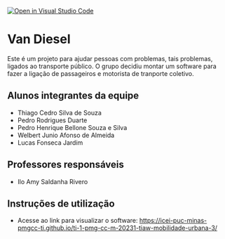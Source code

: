 [![Open in Visual Studio Code](https://classroom.github.com/assets/open-in-vscode-718a45dd9cf7e7f842a935f5ebbe5719a5e09af4491e668f4dbf3b35d5cca122.svg)](https://classroom.github.com/online_ide?assignment_repo_id=10811743&assignment_repo_type=AssignmentRepo)
# Van Diesel

Este é um projeto para ajudar pessoas com problemas, tais problemas, ligados ao transporte público. 
O grupo decidiu montar um software para fazer a ligação de passageiros e motorista de tranporte coletivo.

## Alunos integrantes da equipe

* Thiago Cedro Silva de Souza
* Pedro Rodrigues Duarte
* Pedro Henrique Bellone Souza e Silva
* Welbert Junio Afonso de Almeida 
* Lucas Fonseca Jardim

## Professores responsáveis

* Ilo Amy Saldanha Rivero

## Instruções de utilização

* Acesse ao link para visualizar o software: https://icei-puc-minas-pmgcc-ti.github.io/ti-1-pmg-cc-m-20231-tiaw-mobilidade-urbana-3/

